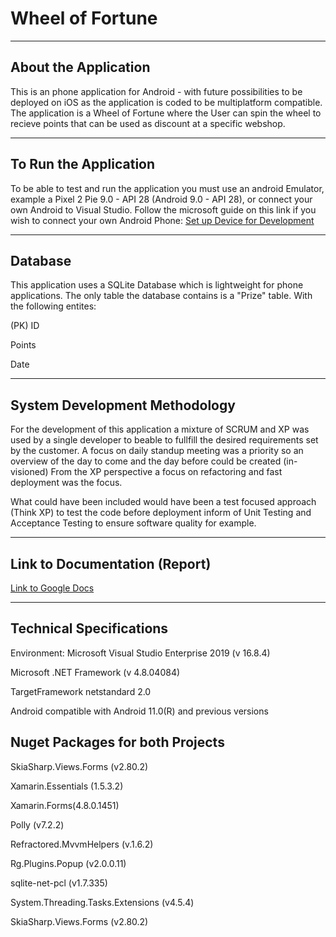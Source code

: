 ﻿# Wheel of Fortune

----------------------------------
About the Application
----------------------------------
This is an phone application for Android - with future possibilities to be deployed on iOS as the application is coded to be multiplatform compatible. 
The application is a Wheel of Fortune where the User can spin the wheel to recieve points that can be used as discount at a specific webshop. 

----------------------------------------
To Run the Application
----------------------------------------
To be able to test and run the application you must use an android Emulator, example a Pixel 2 Pie 9.0 - API 28 (Android 9.0 - API 28), 
or connect your own Android to Visual Studio. 
Follow the microsoft guide on this link if you wish to connect your own Android Phone:
[Set up Device for Development](https://docs.microsoft.com/en-us/xamarin/android/get-started/installation/set-up-device-for-development)

-----------------------------------------
Database
-----------------------------------------
This application uses a SQLite Database which is lightweight for phone applications.
The only table the database contains is a "Prize" table. 
With the following entites:

(PK) 
ID

Points

Date

-----------------------------------------
System Development Methodology
-----------------------------------------
For the development of this application 
a mixture of SCRUM and XP was used by a single developer
to beable to fullfill the desired requirements set by the customer.
A focus on daily standup meeting was a priority so an overview of the day to come and the day before could be created (in-visioned)
From the XP perspective a focus on refactoring and fast deployment was the focus. 

What could have been included would have been a test focused approach (Think XP) to test the code before deployment inform of Unit Testing and Acceptance Testing to ensure software quality for example. 

----------------------------------
Link to Documentation (Report)
----------------------------------

[Link to Google Docs](https://docs.google.com/document/d/18tU1W9ROD--ZrSM-N7SD8Ortk4kMmCiPd9nDaHYnbA8/edit?usp=sharing)

----------------------------------
Technical Specifications
----------------------------------
Environment: Microsoft Visual Studio Enterprise 2019 (v 16.8.4)

Microsoft .NET Framework (v 4.8.04084)

TargetFramework netstandard 2.0

Android compatible with Android 11.0(R) and previous versions

Nuget Packages for both Projects
--------------------------------

SkiaSharp.Views.Forms (v2.80.2)

Xamarin.Essentials (1.5.3.2)

Xamarin.Forms(4.8.0.1451)

Polly (v7.2.2)

Refractored.MvvmHelpers (v.1.6.2)

Rg.Plugins.Popup (v2.0.0.11)

sqlite-net-pcl (v1.7.335)

System.Threading.Tasks.Extensions (v4.5.4)

SkiaSharp.Views.Forms (v2.80.2)

